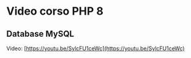 # Video corso PHP 8

## Database MySQL

Video: [https://youtu.be/SylcFU1ceWc](https://youtu.be/SylcFU1ceWc)
